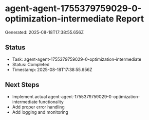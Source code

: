 # agent-agent-1755379759029-0-optimization-intermediate Report

Generated: 2025-08-18T17:38:55.656Z

## Status
- Task: agent-agent-1755379759029-0-optimization-intermediate
- Status: Completed
- Timestamp: 2025-08-18T17:38:55.656Z

## Next Steps
- Implement actual agent-agent-1755379759029-0-optimization-intermediate functionality
- Add proper error handling
- Add logging and monitoring
